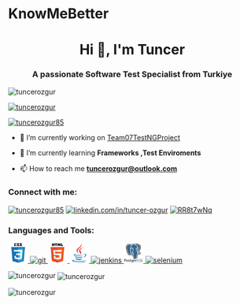 # KnowMeBetter
<h1 align="center">Hi 👋, I'm Tuncer</h1>
<h3 align="center">A passionate Software Test Specialist from Turkiye</h3>

<p align="left"> <img src="https://komarev.com/ghpvc/?username=tuncerozgur&label=Profile%20views&color=0e75b6&style=flat" alt="tuncerozgur" /> </p>

<p align="left"> <a href="https://github.com/ryo-ma/github-profile-trophy"><img src="https://github-profile-trophy.vercel.app/?username=tuncerozgur" alt="tuncerozgur" /></a> </p>

<p align="left"> <a href="https://twitter.com/tuncerozgur85" target="blank"><img src="https://img.shields.io/twitter/follow/tuncerozgur85?logo=twitter&style=for-the-badge" alt="tuncerozgur85" /></a> </p>

- 🔭 I’m currently working on [Team07TestNGProject](https://github.com/tuncerozgur/Team07TestNGProject)

- 🌱 I’m currently learning **Frameworks ,Test Enviroments**

- 📫 How to reach me **tuncerozgur@outlook.com**

<h3 align="left">Connect with me:</h3>
<p align="left">
<a href="https://twitter.com/tuncerozgur85" target="blank"><img align="center" src="https://raw.githubusercontent.com/rahuldkjain/github-profile-readme-generator/master/src/images/icons/Social/twitter.svg" alt="tuncerozgur85" height="30" width="40" /></a>
<a href="https://linkedin.com/in/linkedin.com/in/tuncer-ozgur" target="blank"><img align="center" src="https://raw.githubusercontent.com/rahuldkjain/github-profile-readme-generator/master/src/images/icons/Social/linked-in-alt.svg" alt="linkedin.com/in/tuncer-ozgur" height="30" width="40" /></a>
<a href="https://discord.gg/RR8t7wNq" target="blank"><img align="center" src="https://raw.githubusercontent.com/rahuldkjain/github-profile-readme-generator/master/src/images/icons/Social/discord.svg" alt="RR8t7wNq" height="30" width="40" /></a>
</p>

<h3 align="left">Languages and Tools:</h3>
<p align="left"> <a href="https://www.w3schools.com/css/" target="_blank" rel="noreferrer"> <img src="https://raw.githubusercontent.com/devicons/devicon/master/icons/css3/css3-original-wordmark.svg" alt="css3" width="40" height="40"/> </a> <a href="https://git-scm.com/" target="_blank" rel="noreferrer"> <img src="https://www.vectorlogo.zone/logos/git-scm/git-scm-icon.svg" alt="git" width="40" height="40"/> </a> <a href="https://www.w3.org/html/" target="_blank" rel="noreferrer"> <img src="https://raw.githubusercontent.com/devicons/devicon/master/icons/html5/html5-original-wordmark.svg" alt="html5" width="40" height="40"/> </a> <a href="https://www.java.com" target="_blank" rel="noreferrer"> <img src="https://raw.githubusercontent.com/devicons/devicon/master/icons/java/java-original.svg" alt="java" width="40" height="40"/> </a> <a href="https://www.jenkins.io" target="_blank" rel="noreferrer"> <img src="https://www.vectorlogo.zone/logos/jenkins/jenkins-icon.svg" alt="jenkins" width="40" height="40"/> </a> <a href="https://www.postgresql.org" target="_blank" rel="noreferrer"> <img src="https://raw.githubusercontent.com/devicons/devicon/master/icons/postgresql/postgresql-original-wordmark.svg" alt="postgresql" width="40" height="40"/> </a> <a href="https://www.selenium.dev" target="_blank" rel="noreferrer"> <img src="https://raw.githubusercontent.com/detain/svg-logos/780f25886640cef088af994181646db2f6b1a3f8/svg/selenium-logo.svg" alt="selenium" width="40" height="40"/> </a> </p>

<p><img align="left" src="https://github-readme-stats.vercel.app/api/top-langs?username=tuncerozgur&show_icons=true&locale=en&layout=compact" alt="tuncerozgur" /></p>

<p>&nbsp;<img align="center" src="https://github-readme-stats.vercel.app/api?username=tuncerozgur&show_icons=true&locale=en" alt="tuncerozgur" /></p>

<p><img align="center" src="https://github-readme-streak-stats.herokuapp.com/?user=tuncerozgur&" alt="tuncerozgur" /></p>
